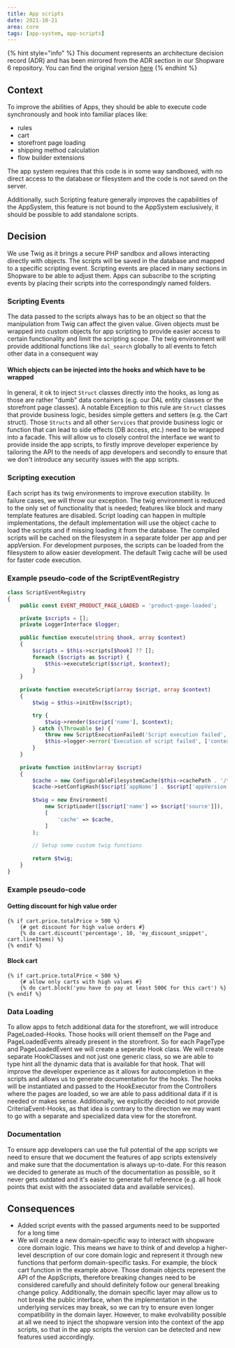 ```yaml
---
title: App scripts
date: 2021-10-21
area: core
tags: [app-system, app-scripts]
---
```


{% hint style="info" %}
This document represents an architecture decision record (ADR) and has been mirrored from the ADR section in our Shopware 6 repository.
You can find the original version [here](https://github.com/shopware/platform/blob/trunk/adr/2021-10-21-app-scripting.md)
{% endhint %}

## Context

To improve the abilities of Apps, they should be able to execute code synchronously and hook into familiar places like:

- rules
- cart
- storefront page loading
- shipping method calculation
- flow builder extensions

The app system requires that this code is in some way sandboxed, with no direct access to the database or filesystem and the code is not saved on the server.

Additionally, such Scripting feature generally improves the capabilities of the AppSystem, this feature is not bound to the AppSystem exclusively, it should be possible to add standalone scripts.

## Decision

We use Twig as it brings a secure PHP sandbox and allows interacting directly with objects. The scripts will be saved in the database and mapped to a specific scripting event. 
Scripting events are placed in many sections in Shopware to be able to adjust them. Apps can subscribe to the scripting events by placing their scripts into the correspondingly named folders.

### Scripting Events

The data passed to the scripts always has to be an object so that the manipulation from Twig can affect the given value. 
Given objects must be wrapped into custom objects for app scripting to provide easier access to certain functionality and limit the scripting scope. 
The twig environment will provide additional functions like `dal_search` globally to all events to fetch other data in a consequent way

#### Which objects can be injected into the hooks and which have to be wrapped

In general, it ok to inject `Struct` classes directly into the hooks, as long as those are rather "dumb" data containers (e.g. our DAL entity classes or the storefront page classes).
A notable Exception to this rule are `Struct` classes that provide business logic, besides simple getters and setters (e.g. the Cart struct).
Those `Structs` and all other `Services` that provide business logic or function that can lead to side effects (DB access, etc.) need to be wrapped into a facade.
This will allow us to closely control the interface we want to provide inside the app scripts, to firstly improve developer experience by tailoring the API to the needs of app developers and secondly to ensure that we don't introduce any security issues with the app scripts.

### Scripting execution

Each script has its twig environments to improve execution stability. In failure cases, we will throw our exception. 
The twig environment is reduced to the only set of functionality that is needed; features like block and many template features are disabled.
Script loading can happen in multiple implementations, the default implementation will use the object cache to load the scripts and if missing loading it from the database.
The compiled scripts will be cached on the filesystem in a separate folder per app and per appVersion. 
For development purposes, the scripts can be loaded from the filesystem to allow easier development. The default Twig cache will be used for faster code execution.

### Example pseudo-code of the ScriptEventRegistry

```php
class ScriptEventRegistry
{
    public const EVENT_PRODUCT_PAGE_LOADED = 'product-page-loaded';

    private $scripts = [];
    private LoggerInterface $logger;
    
    public function execute(string $hook, array $context)
    {
        $scripts = $this->scripts[$hook] ?? [];
        foreach ($scripts as $script) {
            $this->executeScript($script, $context);
        }
    }
    
    private function executeScript(array $script, array $context) 
    {
        $twig = $this->initEnv($script);

        try {
            $twig->render($script['name'], $context);
        } catch (\Throwable $e) {
            throw new ScriptExecutionFailed('Script execution failed', $e);
            $this->logger->error('Execution of script failed', ['context' => $context, 'error' => $e]));
        }
    }
    
    private function initEnv(array $script) 
    {
        $cache = new ConfigurableFilesystemCache($this->cachePath . '/twig/scripts');
        $cache->setConfigHash($script['appName'] . $script['appVersion']);
        
        $twig = new Environment(
            new ScriptLoader([$script['name'] => $script['source']]),
            [
                'cache' => $cache,
            ]
        );
        
        // Setup some custom twig functions
        
        return $twig;
    }
}
```

### Example pseudo-code

#### Getting discount for high value order

```twig
{% if cart.price.totalPrice > 500 %}
    {# get discount for high value orders #}
    {% do cart.discount('percentage', 10, 'my_discount_snippet', cart.lineItems) %}
{% endif %}
```

#### Block cart

```twig
{% if cart.price.totalPrice < 500 %}
    {# allow only carts with high values #}
    {% do cart.block('you have to pay at least 500€ for this cart') %}
{% endif %}
```

### Data Loading

To allow apps to fetch additional data for the storefront, we will introduce PageLoaded-Hooks.
Those hooks will orient themself on the Page and PageLoadedEvents already present in the storefront. So for each PageType and PageLoadedEvent we will create a seperate Hook class.
We will create separate HookClasses and not just one generic class, so we are able to type hint all the dynamic data that is available for that hook. That will improve the developer experience as it allows for autocompletion in the scripts and allows us to generate documentation for the hooks.
The hooks will be instantiated and passed to the HookExecutor from the Controllers where the pages are loaded, so we are able to pass additional data if it is needed or makes sense.
Additionally, we explicitly decided to not provide CriteriaEvent-Hooks, as that idea is contrary to the direction we may want to go with a separate and specialized data view for the storefront.

### Documentation

To ensure app developers can use the full potential of the app scripts we need to ensure that we document the features of app scripts extensively and make sure that the documentation is always up-to-date.
For this reason we decided to generate as much of the documentation as possible, so it never gets outdated and it's easier to generate full reference (e.g. all hook points that exist with the associated data and available services).

## Consequences

- Added script events with the passed arguments need to be supported for a long time
- We will create a new domain-specific way to interact with shopware core domain logic. This means we have to think of and develop a higher-level description of our core domain logic and represent it through new
functions that perform domain-specific tasks. For example, the block cart function in the example above. Those domain objects represent the API of the AppScripts, therefore breaking changes need to be considered carefully and should definitely follow our general breaking change policy. 
Additionally, the domain specific layer may allow us to not break the public interface, when the implementation in the underlying services may break, so we can try to ensure even longer compatibility in the domain layer.
However, to make evolvability possible at all we need to inject the shopware version into the context of the app scripts, so that in the app scripts the version can be detected and new features used accordingly.
